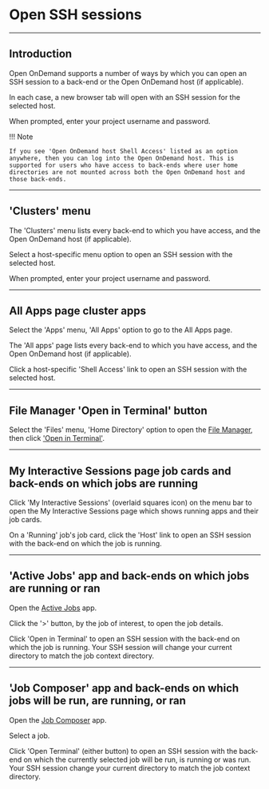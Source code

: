# Open SSH sessions

---

## Introduction

Open OnDemand supports a number of ways by which you can open an SSH session to a back-end or the Open OnDemand host (if applicable).

In each case, a new browser tab will open with an SSH session for the selected host.

When prompted, enter your project username and password.

!!! Note

    If you see 'Open OnDemand host Shell Access' listed as an option anywhere, then you can log into the Open OnDemand host. This is supported for users who have access to back-ends where user home directories are not mounted across both the Open OnDemand host and those back-ends.

---

## 'Clusters' menu

The 'Clusters' menu lists every back-end to which you have access, and the Open OnDemand host (if applicable).

Select a host-specific menu option to open an SSH session with the selected host.

When prompted, enter your project username and password.

---

## All Apps page cluster apps

Select the 'Apps' menu, 'All Apps' option to go to the All Apps page.

The 'All apps' page lists every back-end to which you have access, and the Open OnDemand host (if applicable).

Click a host-specific 'Shell Access' link to open an SSH session with the selected host.

---

## File Manager 'Open in Terminal' button

Select the 'Files' menu, 'Home Directory' option to open the [File Manager](./files.md), then click ['Open in Terminal'](./files.md#open-in-terminal).

---

## My Interactive Sessions page job cards and back-ends on which jobs are running

Click 'My Interactive Sessions' (overlaid squares icon) on the menu bar to open the My Interactive Sessions page which shows running apps and their job cards.

On a 'Running' job's job card, click the 'Host' link to open an SSH session with the back-end on which the job is running.

---

## 'Active Jobs' app and back-ends on which jobs are running or ran

Open the [Active Jobs](apps/active-jobs.md) app.

Click the '>' button, by the job of interest, to open the job details.

Click 'Open in Terminal' to open an SSH session with the back-end on which the job is running. Your SSH session will change your current directory to match the job context directory.

---

## 'Job Composer' app and back-ends on which jobs will be run, are running, or ran

Open the [Job Composer](apps/job-composer.md) app.

Select a job.

Click 'Open Terminal' (either button) to open an SSH session with the back-end on which the currently selected job will be run, is running or was run. Your SSH session change your current directory to match the job context directory.
